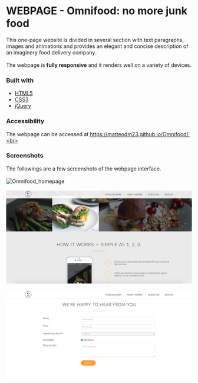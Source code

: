 # WEBPAGE - Omnifood: no more junk food

This one-page website is divided in several section with text paragraphs, images and animations and provides an elegant and concise description of an imaginery food delivery company.<br><br>
The webpage is **fully responsive** and it renders well on a variety of devices.<br>

### Built with
* [HTML5](https://en.wikipedia.org/wiki/HTML5/)
* [CSS3](https://en.wikipedia.org/wiki/Cascading_Style_Sheets#CSS_3/)
* [jQuery](https://en.wikipedia.org/wiki/JQuery/)

### Accessibility
The webpage can be accessed at https://matteodm23.github.io/Omnifood/.<br>

### Screenshots
The followings are a few screenshots of the webpage interface.<br><br>
![Omnifood_homepage](Omnifood_homepage.png)
<br><br>
![Omnifood_screenshot_2](Omnifood_screenshot_2.png)
<br><br>
![Omnifood_screenshot_3](Omnifood_screenshot_3.png)
